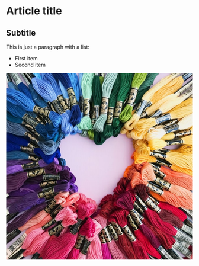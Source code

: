 # Article title

## Subtitle

This is just a paragraph with a list:

- First item
- Second item

![Dummy Image](../assets/karly-santiago-E7zsz8JA8FM-unsplash.jpg)
